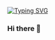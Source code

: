 [![Typing SVG](https://readme-typing-svg.demolab.com?font=Fira+Code&size=30&duration=3000&pause=1000&color=11F781&background=000000&center=true&vCenter=true&multiline=true&width=844&height=80&lines=We+do+work+and+the+world+stays+handy;That's+the+development)](https://git.io/typing-svg)

### Hi there 👋

<!--
**Hounds1/Hounds1** is a ✨ _special_ ✨ repository because its `README.md` (this file) appears on your GitHub profile.

Here are some ideas to get you started:

- 🔭 I’m currently working on ...
- 🌱 I’m currently learning ...
- 👯 I’m looking to collaborate on ...
- 🤔 I’m looking for help with ...
- 💬 Ask me about ...
- 📫 How to reach me: ...
- 😄 Pronouns: ...
- ⚡ Fun fact: ...
-->
